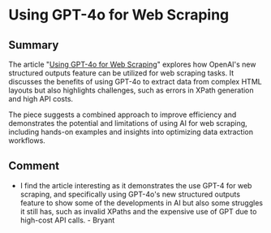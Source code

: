 # Using GPT-4o for Web Scraping

## Summary

The article "[Using GPT-4o for Web Scraping](https://blancas.io/blog/ai-web-scraper/)" explores how OpenAI's new structured outputs feature can be utilized for web scraping tasks. It discusses the benefits of using GPT-4o to extract data from complex HTML layouts but also highlights challenges, such as errors in XPath generation and high API costs.

The piece suggests a combined approach to improve efficiency and demonstrates the potential and limitations of using AI for web scraping, including hands-on examples and insights into optimizing data extraction workflows.

## Comment
* I find the article interesting as it demonstrates the use GPT-4 for web scraping, and specifically using GPT-4o's new structured outputs feature to show some of the developments in AI but also some struggles it still has, such as invalid XPaths and the expensive use of GPT due to high-cost API calls. - Bryant